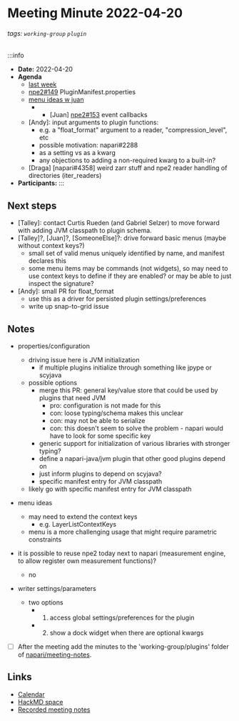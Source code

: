 Meeting Minute 2022-04-20
===

###### tags: `working-group` `plugin`

:::info
- **Date:** 2022-04-20
- **Agenda**
    - [last week](https://hackmd.io/FJDjQLmlQKWKQI0nOUkLpA)
    - [npe2#149](https://github.com/napari/npe2/pull/149) PluginManifest.properties
    - [menu ideas w juan](https://hackmd.io/pBiPHwF1SPWHR68h9XwUwQ)
        - - [Juan] [npe2#153](https://github.com/napari/npe2/issues/153) event callbacks
    - [Andy]: input arguments to plugin functions:
        - e.g. a "float_format" argument to a reader, "compression_level", etc
        - possible motivation: napari#2288
        - as a setting vs as a kwarg
        - any objections to adding a non-required kwarg to a built-in?
    - [Draga] [napari#4358] weird zarr stuff and npe2 reader handling of directories (iter_readers)
- **Participants:**
:::

<!-- Discussion goes here-->

## Next steps
<!-- Action items go here -->

- [Talley]: contact Curtis Rueden (and Gabriel Selzer) to move forward with adding JVM classpath to plugin schema.
- [Talley]?, [Juan]?, [SomeoneElse]?: drive forward basic menus (maybe without context keys?)
    - small set of valid menus uniquely identified by name, and manifest declares this
    - some menu items may be commands (not widgets), so may need to use context keys to define if they are enabled? or may be able to just inspect the signature?
- [Andy]: small PR for float_format
    - use this as a driver for persisted plugin settings/preferences
    - write up snap-to-grid issue


## Notes 
<!-- Other important details discussed during the meeting can be entered here. -->
- properties/configuration
    - driving issue here is JVM initialization
        - if multiple plugins initialize through something like jpype or scyjava
    - possible options
        - merge this PR: general key/value store that could be used by plugins that need JVM
            - pro: configuration is not made for this
            - con: loose typing/schema makes this unclear
            - con: may not be able to serialize
            - con: this doesn't seem to solve the problem - napari would have to look for some specific key
        - generic support for initialization of various libraries with stronger typing?
        - define a napari-java/jvm plugin that other good plugins depend on
        - just inform plugins to depend on scyjava?
        - specific manifest entry for JVM classpath
    - likely go with specific manifest entry for JVM classpath
    
- menu ideas
    - may need to extend the context keys
        - e.g. LayerListContextKeys
    - menu is a more challenging usage that might require parametric constraints
    
- it is possible to reuse npe2 today next to napari (measurement engine, to allow register own measurement functions)?
    - no
        
- writer settings/parameters
    - two options
        - 1. access global settings/preferences for the plugin
        - 2. show a dock widget when there are optional kwargs
        

- [ ] After the meeting add the minutes to the 'working-group/plugins' folder of [napari/meeting-notes](https://github.com/napari/meeting-notes).

## Links

* [Calendar](https://calendar.google.com/calendar/u/0?cid=Y18zNXI5M2VjNnZ0cDhzbWhtN2R2NXVvdDB2NEBncm91cC5jYWxlbmRhci5nb29nbGUuY29t)
* [HackMD space](https://hackmd.io/team/napari-wg-plugin)
* [Recorded meeting notes](https://github.com/napari/meeting-notes/tree/master/2022/working-groups/plugins)